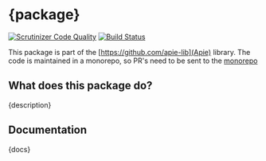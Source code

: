 # {package}

[![Scrutinizer Code Quality](https://scrutinizer-ci.com/g/apie-lib/{package}/badges/quality-score.png?b=main)](https://scrutinizer-ci.com/g/apie-lib/{package}/?branch=main)
[![Build Status](https://scrutinizer-ci.com/g/apie-lib/{package}/badges/build.png?b=main)](https://scrutinizer-ci.com/g/apie-lib/{package}/build-status/main)

This package is part of the [https://github.com/apie-lib](Apie) library.
The code is maintained in a monorepo, so PR's need to be sent to the [monorepo](https://github.com/apie-lib/apie-lib-monorepo/pulls)

## What does this package do?
{description}

## Documentation
{docs}
